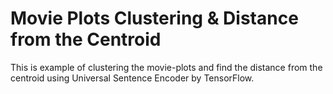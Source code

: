 # Movie Plots Clustering & Distance from the Centroid

This is example of clustering the movie-plots and find the distance from the centroid using Universal Sentence Encoder by TensorFlow.
